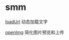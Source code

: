 # smm
  [loadUrl](https://github.com/ljylhm/smm/tree/master/loadUrl)  动态加载文字

  [openImg](https://github.com/ljylhm/smm/tree/master/openImg)  简化图片预览和上传